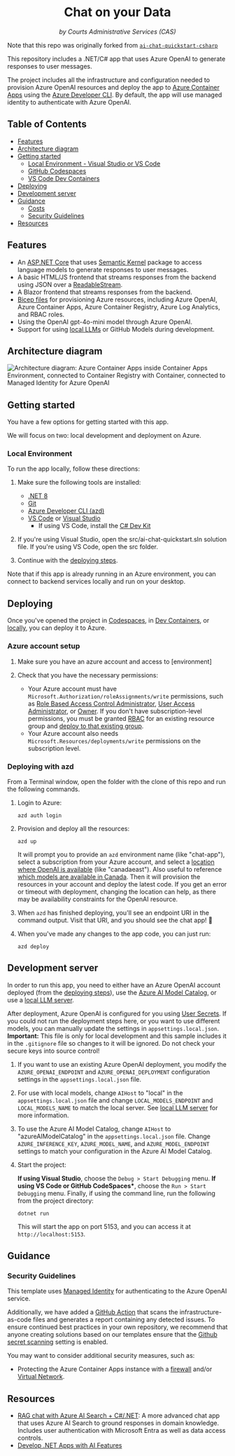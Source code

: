 <div align="center">
  <h1>Chat on your Data</h1>
  <p><em>by Courts Administrative Services (CAS)</em></p>
</div>

Note that this repo was originally forked from [`ai-chat-quickstart-csharp`](https://github.com/Azure-Samples/ai-chat-quickstart-csharp)

This repository includes a .NET/C# app that uses Azure OpenAI to generate responses to user messages.

The project includes all the infrastructure and configuration needed to provision Azure OpenAI resources and deploy the app to [Azure Container Apps](https://learn.microsoft.com/azure/container-apps/overview) using the [Azure Developer CLI](https://learn.microsoft.com/azure/developer/azure-developer-cli/overview). By default, the app will use managed identity to authenticate with Azure OpenAI.

## Table of Contents

- [Features](#features)
- [Architecture diagram](#architecture-diagram)
- [Getting started](#getting-started)
  - [Local Environment - Visual Studio or VS Code](#local-environment)
  - [GitHub Codespaces](#github-codespaces)
  - [VS Code Dev Containers](#vs-code-dev-containers)
- [Deploying](#deploying)
- [Development server](#development-server)
- [Guidance](#guidance)
  - [Costs](#costs)
  - [Security Guidelines](#security-guidelines)
- [Resources](#resources)

## Features

- An [ASP.NET Core](https://dotnet.microsoft.com/en-us/apps/aspnet) that uses [Semantic Kernel](https://learn.microsoft.com/en-us/semantic-kernel/overview/) package to access language models to generate responses to user messages.
- A basic HTML/JS frontend that streams responses from the backend using JSON over a [ReadableStream](https://developer.mozilla.org/en-US/docs/Web/API/ReadableStream).
- A Blazor frontend that streams responses from the backend.
- [Bicep files](https://docs.microsoft.com/azure/azure-resource-manager/bicep/) for provisioning Azure resources, including Azure OpenAI, Azure Container Apps, Azure Container Registry, Azure Log Analytics, and RBAC roles.
- Using the OpenAI gpt-4o-mini model through Azure OpenAI.
- Support for using [local LLMs](/docs/local_ollama.md) or GitHub Models during development.

## Architecture diagram

![Architecture diagram: Azure Container Apps inside Container Apps Environment, connected to Container Registry with Container, connected to Managed Identity for Azure OpenAI](readme_diagram.png)

## Getting started

You have a few options for getting started with this app.

We will focus on two: local development and deployment on Azure.

### Local Environment

To run the app locally, follow these directions:

1. Make sure the following tools are installed:

   - [.NET 8](https://dotnet.microsoft.com/downloads/)
   - [Git](https://git-scm.com/downloads)
   - [Azure Developer CLI (azd)](https://aka.ms/install-azd)
   - [VS Code](https://code.visualstudio.com/Download) or [Visual Studio](https://visualstudio.microsoft.com/downloads/)
     - If using VS Code, install the [C# Dev Kit](https://marketplace.visualstudio.com/items?itemName=ms-dotnettools.csdevkit)

2. If you're using Visual Studio, open the src/ai-chat-quickstart.sln solution file. If you're using VS Code, open the src folder.

3. Continue with the [deploying steps](#deploying).

Note that if this app is already running in an Azure environment, you can connect to backend services locally and run on your desktop.

## Deploying

Once you've opened the project in [Codespaces](#github-codespaces), in [Dev Containers](#vs-code-dev-containers), or [locally](#local-environment), you can deploy it to Azure.

### Azure account setup

1. Make sure you have an azure account and access to [environment]

2. Check that you have the necessary permissions:

   - Your Azure account must have `Microsoft.Authorization/roleAssignments/write` permissions, such as [Role Based Access Control Administrator](https://learn.microsoft.com/azure/role-based-access-control/built-in-roles#role-based-access-control-administrator-preview), [User Access Administrator](https://learn.microsoft.com/azure/role-based-access-control/built-in-roles#user-access-administrator), or [Owner](https://learn.microsoft.com/azure/role-based-access-control/built-in-roles#owner). If you don't have subscription-level permissions, you must be granted [RBAC](https://learn.microsoft.com/azure/role-based-access-control/built-in-roles#role-based-access-control-administrator-preview) for an existing resource group and [deploy to that existing group](/docs/deploy_existing.md#resource-group).
   - Your Azure account also needs `Microsoft.Resources/deployments/write` permissions on the subscription level.

### Deploying with azd

From a Terminal window, open the folder with the clone of this repo and run the following commands.

1. Login to Azure:

   ```shell
   azd auth login
   ```

2. Provision and deploy all the resources:

   ```shell
   azd up
   ```

   It will prompt you to provide an `azd` environment name (like "chat-app"), select a subscription from your Azure account, and select a [location where OpenAI is available](https://azure.microsoft.com/explore/global-infrastructure/products-by-region/?products=cognitive-services&regions=all) (like "canadaeast"). Also useful to reference [which models are available in Canada](https://learn.microsoft.com/en-us/azure/ai-services/openai/concepts/models?tabs=global-standard%2Cstandard-chat-completions#global-standard-model-availability). Then it will provision the resources in your account and deploy the latest code. If you get an error or timeout with deployment, changing the location can help, as there may be availability constraints for the OpenAI resource.

3. When `azd` has finished deploying, you'll see an endpoint URI in the command output. Visit that URI, and you should see the chat app! 🎉

4. When you've made any changes to the app code, you can just run:

   ```shell
   azd deploy
   ```

## Development server

In order to run this app, you need to either have an Azure OpenAI account deployed (from the [deploying steps](#deploying)), use the [Azure AI Model Catalog](https://learn.microsoft.com/en-us/azure/machine-learning/concept-model-catalog?view=azureml-api-2), or use a [local LLM server](/docs/local_ollama.md).

After deployment, Azure OpenAI is configured for you using [User Secrets](https://learn.microsoft.com/en-us/aspnet/core/security/app-secrets). If you could not run the deployment steps here, or you want to use different models, you can manually update the settings in `appsettings.local.json`. **Important:** This file is only for local development and this sample includes it in the `.gitignore` file so changes to it will be ignored. Do not check your secure keys into source control!

1. If you want to use an existing Azure OpenAI deployment, you modify the `AZURE_OPENAI_ENDPOINT` and `AZURE_OPENAI_DEPLOYMENT` configuration settings in the `appsettings.local.json` file.

2. For use with local models, change `AIHost` to "local" in the `appsettings.local.json` file and change `LOCAL_MODELS_ENDPOINT` and `LOCAL_MODELS_NAME` to match the local server. See [local LLM server](/docs/local_ollama.md) for more information.

3. To use the Azure AI Model Catalog, change `AIHost` to "azureAIModelCatalog" in the `appsettings.local.json` file. Change `AZURE_INFERENCE_KEY`, `AZURE_MODEL_NAME`, and `AZURE_MODEL_ENDPOINT` settings to match your configuration in the Azure AI Model Catalog.

4. Start the project:

   **If using Visual Studio**, choose the `Debug > Start Debugging` menu.
   **If using VS Code or GitHub CodeSpaces\***, choose the `Run > Start Debugging` menu.
   Finally, if using the command line, run the following from the project directory:

   ```shell
   dotnet run
   ```

   This will start the app on port 5153, and you can access it at `http://localhost:5153`.

## Guidance

### Security Guidelines

This template uses [Managed Identity](https://learn.microsoft.com/entra/identity/managed-identities-azure-resources/overview) for authenticating to the Azure OpenAI service.

Additionally, we have added a [GitHub Action](https://github.com/microsoft/security-devops-action) that scans the infrastructure-as-code files and generates a report containing any detected issues. To ensure continued best practices in your own repository, we recommend that anyone creating solutions based on our templates ensure that the [Github secret scanning](https://docs.github.com/code-security/secret-scanning/about-secret-scanning) setting is enabled.

You may want to consider additional security measures, such as:

- Protecting the Azure Container Apps instance with a [firewall](https://learn.microsoft.com/azure/container-apps/waf-app-gateway) and/or [Virtual Network](https://learn.microsoft.com/azure/container-apps/networking?tabs=workload-profiles-env%2Cazure-cli).

## Resources

- [RAG chat with Azure AI Search + C#/.NET](https://github.com/Azure-Samples/azure-search-openai-demo-csharp/): A more advanced chat app that uses Azure AI Search to ground responses in domain knowledge. Includes user authentication with Microsoft Entra as well as data access controls.
- [Develop .NET Apps with AI Features](https://learn.microsoft.com/en-us/dotnet/ai/get-started/dotnet-ai-overview)
